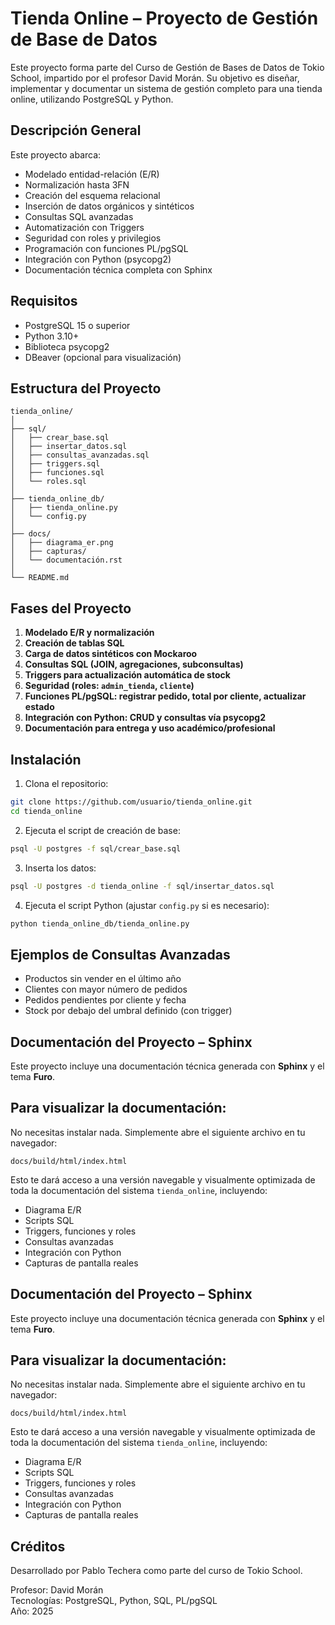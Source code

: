 
# Tienda Online – Proyecto de Gestión de Base de Datos

Este proyecto forma parte del Curso de Gestión de Bases de Datos de Tokio School, impartido por el profesor David Morán. Su objetivo es diseñar, implementar y documentar un sistema de gestión completo para una tienda online, utilizando PostgreSQL y Python.

## Descripción General

Este proyecto abarca:

- Modelado entidad-relación (E/R)
- Normalización hasta 3FN
- Creación del esquema relacional
- Inserción de datos orgánicos y sintéticos
- Consultas SQL avanzadas
- Automatización con Triggers
- Seguridad con roles y privilegios
- Programación con funciones PL/pgSQL
- Integración con Python (psycopg2)
- Documentación técnica completa con Sphinx 

## Requisitos

- PostgreSQL 15 o superior
- Python 3.10+
- Biblioteca psycopg2
- DBeaver (opcional para visualización)

## Estructura del Proyecto

```
tienda_online/
│
├── sql/
│   ├── crear_base.sql
│   ├── insertar_datos.sql
│   ├── consultas_avanzadas.sql
│   ├── triggers.sql
│   ├── funciones.sql
│   └── roles.sql
│
├── tienda_online_db/
│   ├── tienda_online.py
│   └── config.py
│
├── docs/
│   ├── diagrama_er.png
│   ├── capturas/
│   └── documentación.rst
│
└── README.md
```

## Fases del Proyecto

1. **Modelado E/R y normalización**
2. **Creación de tablas SQL**
3. **Carga de datos sintéticos con Mockaroo**
4. **Consultas SQL (JOIN, agregaciones, subconsultas)**
5. **Triggers para actualización automática de stock**
6. **Seguridad (roles: `admin_tienda`, `cliente`)**
7. **Funciones PL/pgSQL: registrar pedido, total por cliente, actualizar estado**
8. **Integración con Python: CRUD y consultas vía psycopg2**
9. **Documentación para entrega y uso académico/profesional**

## Instalación

1. Clona el repositorio:

```bash
git clone https://github.com/usuario/tienda_online.git
cd tienda_online
```

2. Ejecuta el script de creación de base:

```bash
psql -U postgres -f sql/crear_base.sql
```

3. Inserta los datos:

```bash
psql -U postgres -d tienda_online -f sql/insertar_datos.sql
```

4. Ejecuta el script Python (ajustar `config.py` si es necesario):

```bash
python tienda_online_db/tienda_online.py
```

## Ejemplos de Consultas Avanzadas

- Productos sin vender en el último año
- Clientes con mayor número de pedidos
- Pedidos pendientes por cliente y fecha
- Stock por debajo del umbral definido (con trigger)

## Documentación del Proyecto – Sphinx

Este proyecto incluye una documentación técnica generada con **Sphinx** y el tema **Furo**.

Para visualizar la documentación:
---------------------------------
No necesitas instalar nada. Simplemente abre el siguiente archivo en tu navegador:
```
docs/build/html/index.html
```

Esto te dará acceso a una versión navegable y visualmente optimizada de toda la documentación del sistema `tienda_online`, incluyendo:

- Diagrama E/R
- Scripts SQL
- Triggers, funciones y roles
- Consultas avanzadas
- Integración con Python
- Capturas de pantalla reales

## Documentación del Proyecto – Sphinx

Este proyecto incluye una documentación técnica generada con **Sphinx** y el tema **Furo**.

Para visualizar la documentación:
---------------------------------
No necesitas instalar nada. Simplemente abre el siguiente archivo en tu navegador:
```
docs/build/html/index.html
```
Esto te dará acceso a una versión navegable y visualmente optimizada de toda la documentación del sistema `tienda_online`, incluyendo:

- Diagrama E/R
- Scripts SQL
- Triggers, funciones y roles
- Consultas avanzadas
- Integración con Python
- Capturas de pantalla reales

## Créditos

Desarrollado por Pablo Techera como parte del curso de Tokio School.

Profesor: David Morán  
Tecnologías: PostgreSQL, Python, SQL, PL/pgSQL  
Año: 2025
